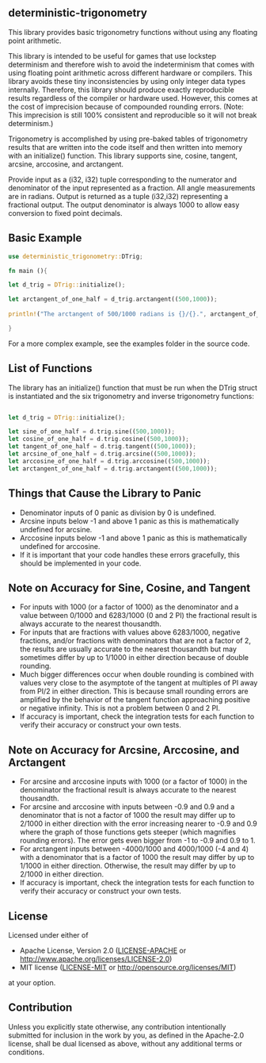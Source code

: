 ## deterministic-trigonometry
 
This library provides basic trigonometry functions without using any floating point arithmetic.

This library is intended to be useful for games that use lockstep determinism and therefore wish to avoid the indeterminism that comes with using floating point arithmetic across different hardware or compilers. This library avoids these tiny inconsistencies by using only integer data types internally. Therefore, this library should produce exactly reproducible results regardless of the compiler or hardware used. However, this comes at the cost of imprecision because of compounded rounding errors. (Note: This imprecision is still 100% consistent and reproducible so it will not break determinism.)

Trigonometry is accomplished by using pre-baked tables of trigonometry results that are written into the code itself and then written into memory with an initialize() function. This library supports sine, cosine, tangent, arcsine, arccosine, and arctangent.

Provide input as a (i32, i32) tuple corresponding to the numerator and denominator of the input represented as a fraction. All angle measurements are in radians. Output is returned as a tuple (i32,i32) representing a fractional output. The output denominator is always 1000 to allow easy conversion to fixed point decimals.

## Basic Example

```rust
use deterministic_trigonometry::DTrig;

fn main (){

let d_trig = DTrig::initialize();

let arctangent_of_one_half = d_trig.arctangent((500,1000));
 
println!("The arctangent of 500/1000 radians is {}/{}.", arctangent_of_one_half.0, arctangent_of_one_half.1);

}
```

For a more complex example, see the examples folder in the source code.

## List of Functions

The library has an initialize() function that must be run when the DTrig struct is instantiated
and the six trigonometry and inverse trigonometry functions:

```rust

let d_trig = DTrig::initialize();

let sine_of_one_half = d.trig.sine((500,1000));
let cosine_of_one_half = d.trig.cosine((500,1000));
let tangent_of_one_half = d.trig.tangent((500,1000));
let arcsine_of_one_half = d.trig.arcsine((500,1000));
let arccosine_of_one_half = d.trig.arccosine((500,1000));
let arctangent_of_one_half = d.trig.arctangent((500,1000));

```


## Things that Cause the Library to Panic

 - Denominator inputs of 0 panic as division by 0 is undefined.
 - Arcsine inputs below -1 and above 1 panic as this is mathematically undefined for arcsine.
 - Arccosine inputs below -1 and above 1 panic as this is mathematically undefined for arccosine.
 - If it is important that your code handles these errors gracefully, this should be implemented in your code.

## Note on Accuracy for Sine, Cosine, and Tangent

 - For inputs with 1000 (or a factor of 1000) as the denominator and a value between 0/1000 and 6283/1000 (0 and 2 PI) the fractional result is always accurate to the nearest thousandth.
 - For inputs that are fractions with values above 6283/1000, negative fractions, and/or fractions with denominators that are not a factor of 2, the results are usually accurate to the nearest thousandth but may sometimes differ by up to 1/1000 in either direction because of double rounding.
 - Much bigger differences occur when double rounding is combined with values very close to the asymptote of the tangent at multiples of PI away from PI/2 in either direction. This is because small rounding errors are amplified by the behavior of the tangent function approaching positive or negative infinity. This is not a problem between 0 and 2 PI. 
 - If accuracy is important, check the integration tests for each function to verify their accuracy or construct your own tests.

## Note on Accuracy for Arcsine, Arccosine, and Arctangent
 
 - For arcsine and arccosine inputs with 1000 (or a factor of 1000) in the denominator the fractional result is always accurate to the nearest thousandth.
 - For arcsine and arccosine with inputs between -0.9 and 0.9 and a denominator that is not a factor of 1000 the result may differ up to 2/1000 in either direction with the error increasing nearer to -0.9 and 0.9 where the graph of those functions gets steeper (which magnifies rounding errors). The error gets even bigger from -1 to -0.9 and 0.9 to 1.
 - For arctangent inputs between -4000/1000 and 4000/1000 (-4 and 4) with a denominator that is a factor of 1000 the result may differ by up to 1/1000 in either direction. Otherwise, the result may differ by up to 2/1000 in either direction. 
 - If accuracy is important, check the integration tests for each function to verify their accuracy or construct your own tests.

 ## License

Licensed under either of

 * Apache License, Version 2.0
   ([LICENSE-APACHE](LICENSE-APACHE) or http://www.apache.org/licenses/LICENSE-2.0)
 * MIT license
   ([LICENSE-MIT](LICENSE-MIT) or http://opensource.org/licenses/MIT)

at your option.

## Contribution

Unless you explicitly state otherwise, any contribution intentionally submitted
for inclusion in the work by you, as defined in the Apache-2.0 license, shall be
dual licensed as above, without any additional terms or conditions.
